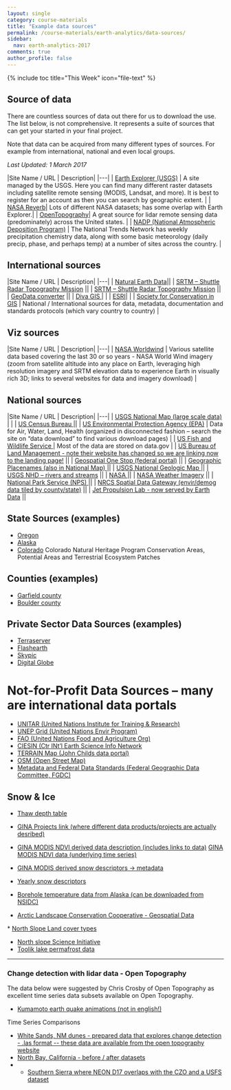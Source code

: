 ```yaml
---
layout: single
category: course-materials
title: "Example data sources"
permalink: /course-materials/earth-analytics/data-sources/
sidebar:
  nav: earth-analytics-2017
comments: true
author_profile: false
---
```


{% include toc title="This Week" icon="file-text" %}


<div class="notice--info" markdown="1">

## <i class="fa fa-ship" aria-hidden="true"></i> Source of data

There are countless sources of data out there for us to download the use. The
list below, is not comprehensive. It represents a suite of sources that can
get your started in your final project.

Note that data can be acquired from many different types of sources. For example
from international, national and even local groups.
</div>


*Last Updated: 1 March 2017*

|Site Name / URL | Description|
|---|
| <a href="https://earthexplorer.usgs.gov/" target="_blank">Earth Explorer (USGS)</a> | A site managed by the USGS. Here you can find many different raster datasets including satellite remote sensing (MODIS, Landsat, and more). It is best to register for an account as then you can search by geographic extent. |
| <a href="http://reverb.echo.nasa.gov/reverb/" target="_blank">NASA Reverb</a>| Lots of different NASA datasets; has some overlap with Earth Explorer.|
| <a href="http://www.opentopography.org" target="_blank">OpenTopography</a>| A great source for lidar remote sensing data (predominately) across the United states. |
| <a href="http://nadp.sws.uiuc.edu/" target="_blank">NADP (National Atmospheric Deposition Program)</a> | The National Trends Network has weekly precipitation chemistry data, along with some basic meteorology (daily precip, phase, and perhaps temp) at a number of sites across the country. |


## International sources

|Site Name / URL | Description|
|---|
| <a href="http://www.naturalearthdata.com" target="_blank">Natural Earth Data</a>||
| <a href="http://www2.jpl.nasa.gov/srtm/" target="_blank">SRTM – Shuttle Radar Topography Mission</a> ||
| <a href="http://dds.cr.usgs.gov/srtm/" target="_blank">SRTM – Shuttle Radar Topography Mission</a> ||
| <a href="http://converter.mygeodata.eu/" target="_blank">GeoData converter</a> ||
| <a href="http://www.diva-gis.org/Data" target="_blank">Diva GIS </a> | |
| <a href="http://www.esri.com/data/data-maps/" target="_blank">ESRI</a>| |
| <a href="http://www.conservationgis.org/links/datasources1.html" target="_blank">Society for Conservation in GIS</a> | National / International sources for data, metadata, documentation and standards protocols (which vary country to country) |

## Viz sources

|Site Name / URL | Description|
|---|
| <a href="http://worldwind.arc.nasa.gov/" target="_blank">NASA Worldwind</a> | Various satellite data based covering the last 30 or so years - NASA World Wind imagery (zoom from satellite altitude into any place on Earth, leveraging high resolution imagery and SRTM elevation data to experience Earth in visually rich 3D; links to several websites for data and imagery download) |


## National sources

|Site Name / URL | Description|
|---|
|  <a href="http://viewer.nationalmap.gov/viewer/" target="_blank">USGS National Map (large scale data)</a> | |
| <a href="http://www.census.gov/" target="_blank" data-proofer-ignore=''>US Census Bureau </a> ||
|  <a href="http://www.epa.gov" target="_blank">US Environmental Protection Agency (EPA)</a> | Data for Air, Water, Land, Health (organized in disconnected fashion – search the site on “data download” to find various download pages)	 |
| <a href="http://www.fws.gov/" target="_blank">US Fish and Wildlife Service </a> | Most of the data are stored on data.gov |
| <a href="http://www.blm.gov/" target="_blank">US Bureau of Land Management - note their website has changed so we are linking now to the landing page!</a> ||
| <a href="http://catalog.data.gov/dataset" target="_blank">Geospatial One Stop (federal portal)</a> ||
| <a href="http://geonames.usgs.gov/" target="_blank">Geographic Placenames (also in National Map) </a> ||
| <a href="http://ngmdb.usgs.gov/" target="_blank">USGS National Geologic Map </a> ||
| <a href="http://nhd.usgs.gov/" target="_blank">USGS NHD – rivers and streams</a> ||
| <a href="http://www.nasa.gov" target="_blank">NASA </a> ||
| <a href="http://goes.gsfc.nasa.gov/" target="_blank" data-proofer-ignore=''>NASA Weather Imagery</a> ||
| <a href="http://www.nps.gov" target="_blank">National Park Service (NPS)	</a> ||
| <a href="http://datagateway.nrcs.usda.gov/" target="_blank">NRCS Spatial Data Gateway (envir/demog data tiled by county/state)</a> ||
| <a href="https://earthdata.nasa.gov/about/science-system-description/eosdis-components/global-imagery-browse-services-gibs" target="_blank">Jet Propulsion Lab - now served by Earth Data</a> ||



## State Sources (examples)

* <a href="http://www.oregongeology.org/lidar/" target="_blank">Oregon</a>
* <a href="http://www.asf.alaska.edu" target="_blank">Alaska</a>
* <a href="http://www.cnhp.colostate.edu/download/gis.asp" target="_blank">Colorado</a> Colorado Natural Heritage Program Conservation Areas, Potential Areas and Terrestrial Ecosystem Patches

## Counties (examples)

* <a href="http://www.garfield-county.com/Index.aspx?page=744" target="_blank">Garfield county</a>
* <a href="http://www.bouldercounty.org/gis/" target="_blank">Boulder county</a>


## Private Sector Data Sources (examples)

* <a href="http://www.terraserver.com/" target="_blank">Terraserver </a>
* <a href="http://www.flashearth.com/" target="_blank">Flashearth </a>
* <a href="http://www.skypic.com/" target="_blank">Skypic </a>
* <a href="http://www.digitalglobe.com" target="_blank">Digital Globe</a>


# Not-for-Profit Data Sources – many are international data portals

* <a href="http://www.unitar.org/unosat/" target="_blank">UNITAR (United Nations Institute for Training & Research)</a>
* <a href="http://geodata.grid.unep.ch/" target="_blank">UNEP Grid (United Nations Envir Program)</a>
* <a href="http://www.fao.org/geonetwork/srv/en/main.home#" target="_blank">FAO (United Nations Food and Agriculture Org)</a>
* <a href="http://www.ciesin.org/" target="_blank">CIESIN (Ctr INt’l Earth Science Info Network</a>
* <a href="http://www.terrainmap.com/" target="_blank">TERRAIN Map (John Childs data portal) </a>
* <a href="http://www.openstreetmap.org/" target="_blank">OSM (Open Street Map)</a>
* <a href="http://www.fgdc.gov/" target="_blank"> Metadata and Federal  Data Standards (Federal Geographic Data Committee, FGDC)</a>

## Snow & Ice

* <a href="https://www2.gwu.edu/~calm/data/north.html" target="_blank">Thaw depth table</a>
* <a href="http://www.gina.alaska.edu/projects" target="_blank">GINA Projects link (where different data products/projects are actually desribed)</a>
* <a href="http://www.gina.alaska.edu/projects/modis-derived-ndvi-metrics" target="_blank">GINA MODIS NDVI derived data description (includes links to data)</a>
<a href="http://static.gina.alaska.edu/NPS_products/eMODIS_NDVI/eMODIS_TERRA_NDVI_data/" target="_blank">GINA MODIS NDVI data (underlying time series)</a>
* <a href="http://www.gina.alaska.edu/projects/modis-derived-snow-metrics" target="_blank">GINA MODIS derived snow descriptors → metadata</a>
* <a href="http://static.gina.alaska.edu/NPS_products/MODIS_snow/MODIS_derived_snow_metrics/version_1.0/geotiff/" target="_blank">Yearly snow descriptors</a>

* <a href="http://nsidc.org/data/docs/noaa/g10015-borehole-temperature/" target="_blank">Borehole temperature data from Alaska (can be downloaded from NSIDC)</a>
* <a href="http://arcticlcc.org/projects/geospatial-data/" target="_blank">Arctic Landscape Conservation Cooperative - Geospatial Data
</a>
* <a href="http://catalog.northslope.org/catalog/entries/4616-nssi-landcover-report-landcover-mapping-for-n" target="_blank">North Slope Land cover types</a>

* <a href="http://arc-sctc.gina.alaska.edu/NSEcoLandscape/" target="_blank">North slope Science Initiative</a>
* <a href="http://gtnpdatabase.org/sites/view/49/#.WIaParGZMUG" target="_blank">Toolik lake permafrost data</a>


***

### Change detection with lidar data - Open Topography

The data below were suggested by Chris Crosby of Open Topography as excellent
time series data subsets available on Open Topography.

* <a href="http://www.ajiko.co.jp/saigai/kumamoto_2016_04_2/kumamoto_hendou.html" target="_blank"> Kumamoto earth quake animations (not in english!)</a>

Time Series Comparisons

* <a href="" target="_blank"> White Sands, NM dunes - prepared data that explores change detection - .las format -- these data are available from the open topography website</a>
* <a href="http://opentopo.sdsc.edu/datasets?minX=-124.146&minY=37.788&maxX=-121.619&maxY=39.232" target="_blank">North Bay, California - before / after datasets</a>
* * <a href="http://opentopo.sdsc.edu/datasets?minX=-119.847&minY=36.88&maxX=-118.868&maxY=37.172" target="_blank"> Southern Sierra where NEON D17 overlaps with the CZO and a USFS dataset</a>
